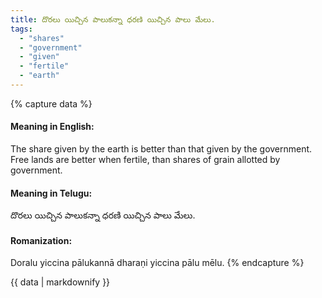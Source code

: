 ```yaml
---
title: దొరలు యిచ్చిన పాలుకన్నా ధరణి యిచ్చిన పాలు మేలు.
tags:
  - "shares"
  - "government"
  - "given"
  - "fertile"
  - "earth"
---
```


{% capture data %}
#### Meaning in English:
The share given by the earth is better than that given by the government.
Free lands are better when fertile, than shares of grain allotted by government.

#### Meaning in Telugu:
దొరలు యిచ్చిన పాలుకన్నా ధరణి యిచ్చిన పాలు మేలు.

#### Romanization:
Doralu yiccina pālukannā dharaṇi yiccina pālu mēlu.
{% endcapture %}

{{ data | markdownify }}

